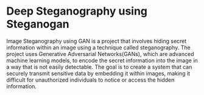 # Deep Steganography using Steganogan
Image Steganography using GAN is a project that involves hiding secret information within an image using a technique called steganography. The project uses Generative Adversarial Networks(GANs), which are advanced machine learning models, to encode the secret information into the image in a way that is not easily detectable. The goal is to create a system that can securely transmit sensitive data by embedding it within images, making it difficult for unauthorized individuals to notice or access the hidden information.
